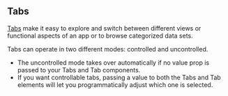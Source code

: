 ## Tabs

[Tabs](https://www.google.com/design/spec/components/tabs.html) make it easy to explore and switch between different views or functional aspects of an app or to browse categorized data sets.

Tabs can operate in two different modes: controlled and uncontrolled.

- The uncontrolled mode takes over automatically if no value prop is passed to your
  Tabs and Tab components.
- If you want controllable tabs, passing a value to both the Tabs and Tab elements
  will let you programmatically adjust which one is selected.
